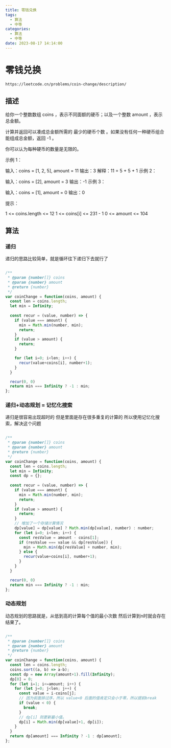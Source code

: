 ```yaml
---
title: 零钱兑换
tags:
  - 算法
  - 中等
categories:
  - 算法
  - 中等
date: 2023-08-17 14:14:00
---
```


# 零钱兑换

```
https://leetcode.cn/problems/coin-change/description/
```

## 描述

给你一个整数数组 coins ，表示不同面额的硬币；以及一个整数 amount ，表示总金额。

计算并返回可以凑成总金额所需的 最少的硬币个数 。如果没有任何一种硬币组合能组成总金额，返回 -1 。

你可以认为每种硬币的数量是无限的。

 

示例 1：

输入：coins = [1, 2, 5], amount = 11
输出：3 
解释：11 = 5 + 5 + 1
示例 2：

输入：coins = [2], amount = 3
输出：-1
示例 3：

输入：coins = [1], amount = 0
输出：0
 

提示：

1 <= coins.length <= 12
1 <= coins[i] <= 231 - 1
0 <= amount <= 104


## 算法


### 递归

递归的思路比较简单，就是循环往下递归下去就行了

```JavaScript

/**
 * @param {number[]} coins
 * @param {number} amount
 * @return {number}
 */
var coinChange = function(coins, amount) {
  const len = coins.length;
  let min = Infinity;
  
  const recur = (value, number) => {
    if (value === amount) {
      min = Math.min(number, min);
      return;
    }
    if (value > amount) {
      return;
    }

    for (let i=0; i<len; i++) {
      recur(value+coins[i], number+1);
    }
  }

  recur(0, 0)
  return min === Infinity ? -1 : min;
};

```


### 递归+动态规划 = 记忆化搜索

递归是很容易出现超时的
但是里面是存在很多重复的计算的
所以使用记忆化搜索，解决这个问题


```JavaScript

/**
 * @param {number[]} coins
 * @param {number} amount
 * @return {number}
 */
var coinChange = function(coins, amount) {
  const len = coins.length;
  let min = Infinity;
  const dp = {};
  
  const recur = (value, number) => {
    if (value === amount) {
      min = Math.min(number, min);
      return;
    }
    if (value > amount) {
      return;
    }
    // 增加了一个存储计算情况
    dp[value] = dp[value] ? Math.min(dp[value], number) : number;
    for (let i=0; i<len; i++) {
      const resValue = amount - coins[1];
      if (resValue === value && dp[resValue]) {
        min = Math.min(dp[resValue] + number, min);
      } else {
        recur(value+coins[i], number+1);
      }
    }
  }

  recur(0, 0)
  return min === Infinity ? -1 : min;
};

```

### 动态规划

动态规划的思路就是，从低到高的计算每个值的最小次数
然后计算到n时就会存在结果了。

```JavaScript

/**
 * @param {number[]} coins
 * @param {number} amount
 * @return {number}
 */
var coinChange = function(coins, amount) {
  const len = coins.length;
  coins.sort((a, b) => a-b);
  const dp = new Array(amount+1).fill(Infinity);
  dp[0] = 0;
  for (let i=1; i<=amount; i++) {
    for (let j=0; j<len; j++) {
      const value = i-coins[j];
      // 因为前面排过序，所以 value<0 后面的值肯定只会小于零，所以提前break
      if (value < 0) {
        break;
      }
      // dp[i] 则更新最小值。
      dp[i] = Math.min(dp[value]+1, dp[i]);
    }
  }
  return dp[amount] === Infinity ? -1 : dp[amount];
};

```
